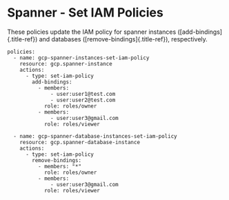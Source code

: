 Spanner - Set IAM Policies
==========================

These policies update the IAM policy for spanner instances
([add-bindings]{.title-ref}) and databases
([remove-bindings]{.title-ref}), respectively.

``` {.yaml}
policies:
  - name: gcp-spanner-instances-set-iam-policy
    resource: gcp.spanner-instance
    actions:
      - type: set-iam-policy
        add-bindings:
          - members:
              - user:user1@test.com
              - user:user2@test.com
            role: roles/owner
          - members:
              - user:user3@gmail.com
            role: roles/viewer

  - name: gcp-spanner-database-instances-set-iam-policy
    resource: gcp.spanner-database-instance
    actions:
      - type: set-iam-policy
        remove-bindings:
          - members: "*"
            role: roles/owner
          - members:
              - user:user3@gmail.com
            role: roles/viewer
```
